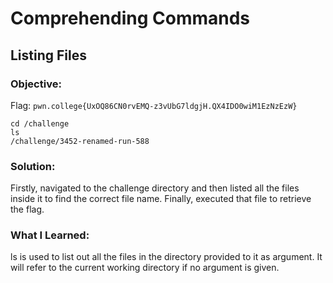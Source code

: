 # Comprehending Commands
## Listing Files

### Objective: 

Flag: `pwn.college{UxOQ86CN0rvEMQ-z3vUbG7ldgjH.QX4IDO0wiM1EzNzEzW}`

```
cd /challenge
ls
/challenge/3452-renamed-run-588
```

### Solution:

Firstly, navigated to the challenge directory and then listed all the files inside it to find the correct file name. Finally, executed that file to retrieve the flag.

### What I Learned: 

ls is used to list out all the files in the directory provided to it as argument. It will refer to the current working directory if no argument is given.